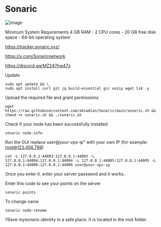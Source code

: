 # Sonaric
![image](https://github.com/user-attachments/assets/8491bf3b-5873-4a09-a6b6-93c334a0b99a)

Minimum System Requirements
4 GB RAM - 2 CPU cores - 20 GB free disk space - 64-bit operating system

https://tracker.sonaric.xyz/

https://x.com/Sonaricnetwork

https://discord.gg/MZ247hw47z

Update
```
sudo apt update && \
sudo apt install curl git jq build-essential gcc unzip wget lz4 -y
```
Upload the required file and grant permissions
```
wget https://raw.githubusercontent.com/aksamlan/Sonaric/main/sonaric.sh && chmod +x sonaric.sh && ./sonaric.sh
```
Check if your node has been successfully installed
```
sonaric node-info
```
Run the GUI
replace user@your-vps-ip" with your own IP (for example: root@123.456.789)
```
ssh -L 127.0.0.1:44003:127.0.0.1:44003 -L 127.0.0.1:44004:127.0.0.1:44004 -L 127.0.0.1:44005:127.0.0.1:44005 -L 127.0.0.1:44006:127.0.0.1:44006 user@your-vps-ip
```
Once you enter it, enter your server password and it works.

Enter this code to see your points on the server
```
sonaric points
```
 To change name
```
sonaric node-rename
```
‼️Save mysonaric.identity in a safe place. It is located in the root folder.

